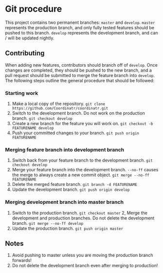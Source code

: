 # Git procedure

This project contains two permanent branches: `master` and `develop`. `master` represents the production branch, and only fully tested features should be pushed to this branch. `develop` represents the development branch, and can / will be updated nightly.

## Contributing

When adding new features, contributors should branch off of `develop`. Once changes are completed, they should be pushed to the new branch, and a pull request should be submitted to merge the feature branch into `develop`. The following steps outline the general procedure that should be followed:

### Starting work

1. Make a local copy of the repository.
`git clone https://github.com/Coordinatr/coordinatr.git`
2. Switch to the development branch. Do not work on the production branch.
`git checkout develop`
3. Create a new branch for the feature you will work on.
`git checkout -b FEATURENAME develop`
4. Push your committed changes to your branch.
`git push origin FEATURENAME`

### Merging feature branch into development branch

1. Switch back from your feature branch to the development branch.
`git checkout develop` 
2. Merge your feature branch into the development branch. `--no-ff` causes the merge to always create a new commit object. 
`git merge --no-ff FEATURENAME`
3. Delete the merged feature branch.
`git branch -d FEATURENAME`
4. Update the development branch.
`git push origin develop`

### Merging development branch into master branch

1. Switch to the production branch.
`git checkout master`
2, Merge the development and production branches. Do not delete the development branch.
`git merge --no-ff develop`
3. Update the production branch.
`git push origin master`

## Notes

1. Avoid pushing to master unless you are moving the production branch forwards!
2. Do not delete the development branch even after merging to production!
